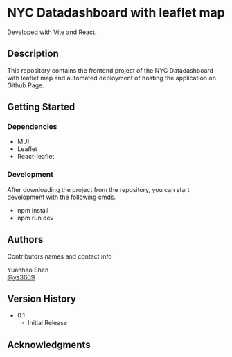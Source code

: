 # NYC Datadashboard with leaflet map

Developed with Vite and React.

## Description

This repository contains the frontend project of the NYC Datadashboard with leaflet map and automated deployment of hosting the application on Github Page.

## Getting Started

### Dependencies

* MUI
* Leaflet
* React-leaflet

### Development

After downloading the project from the repository, you can start development with the following cmds.

* npm install
* npm run dev

## Authors

Contributors names and contact info

Yuanhao Shen  
[@ys3609](mailto:ys3609@columbia.edu)

## Version History

* 0.1
    * Initial Release

## Acknowledgments
